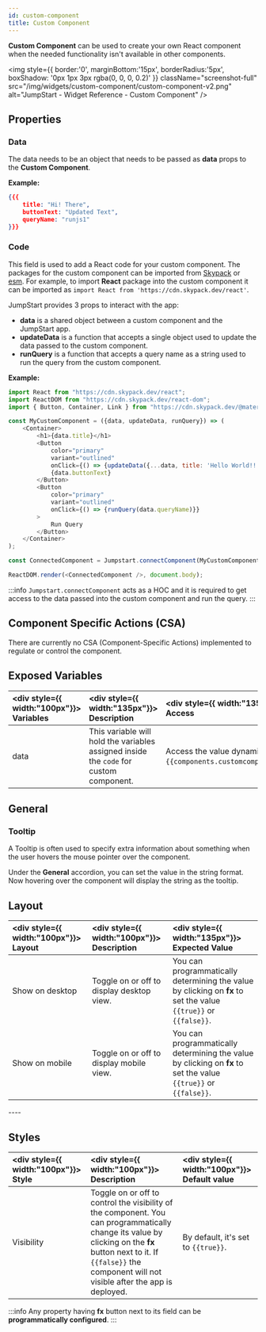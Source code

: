```yaml
---
id: custom-component
title: Custom Component
---
```


**Custom Component** can be used to create your own React component when the needed functionality isn't available in other components.

<div style={{textAlign: 'center'}}>

<img style={{ border:'0', marginBottom:'15px', borderRadius:'5px', boxShadow: '0px 1px 3px rgba(0, 0, 0, 0.2)' }} className="screenshot-full" src="/img/widgets/custom-component/custom-component-v2.png" alt="JumpStart - Widget Reference - Custom Component" />

</div>

<div style={{paddingTop:'24px'}}>

## Properties

### Data

The data needs to be an object that needs to be passed as **data** props to the **Custom Component**.

**Example:**

```json
{{{
    title: "Hi! There",
    buttonText: "Updated Text",
    queryName: "runjs1"
}}}
```

### Code

This field is used to add a React code for your custom component. The packages for the custom component can be imported from [Skypack](https://www.skypack.dev/) or [esm](https://esm.sh/). For example, to import **React** package into the custom component it can be imported as `import React from 'https://cdn.skypack.dev/react'`.

JumpStart provides 3 props to interact with the app:
- **data** is a shared object between a custom component and the JumpStart app.
- **updateData** is a function that accepts a single object used to update the data passed to the custom component.
- **runQuery** is a function that accepts a query name as a string used to run the query from the custom component.

**Example:**

```js
import React from "https://cdn.skypack.dev/react";
import ReactDOM from "https://cdn.skypack.dev/react-dom";
import { Button, Container, Link } from "https://cdn.skypack.dev/@material-ui/core";

const MyCustomComponent = ({data, updateData, runQuery}) => (
    <Container>
        <h1>{data.title}</h1>
        <Button
            color="primary"
            variant="outlined"
            onClick={() => {updateData({...data, title: 'Hello World!!'})}}>
            {data.buttonText}
        </Button>
        <Button
            color="primary"
            variant="outlined"
            onClick={() => {runQuery(data.queryName)}}
        >
            Run Query
        </Button>
    </Container>
);

const ConnectedComponent = Jumpstart.connectComponent(MyCustomComponent);

ReactDOM.render(<ConnectedComponent />, document.body);
```

:::info
`Jumpstart.connectComponent` acts as a HOC and it is required to get access to the data passed into the custom component and run the query.
:::

</div>

<div style={{paddingTop:'24px'}}>

## Component Specific Actions (CSA)

There are currently no CSA (Component-Specific Actions) implemented to regulate or control the component.

</div>

<div style={{paddingTop:'24px'}}>

## Exposed Variables

| <div style={{ width:"100px"}}> Variables  </div>    | <div style={{ width:"135px"}}> Description </div> | <div style={{ width:"135px"}}> How To Access </div> |
|:----------- |:----------- |:---------- |
| data | This variable will hold the variables assigned inside the `code` for custom component.| Access the value dynamically using JS: `{{components.customcomponent1.data.title}}`.|

</div>

<div style={{paddingTop:'24px'}}>

## General
### Tooltip

A Tooltip is often used to specify extra information about something when the user hovers the mouse pointer over the component.

Under the <b>General</b> accordion, you can set the value in the string format. Now hovering over the component will display the string as the tooltip.

</div>

<div style={{paddingTop:'24px'}}>

## Layout

| <div style={{ width:"100px"}}> Layout </div> | <div style={{ width:"100px"}}> Description </div> | <div style={{ width:"135px"}}> Expected Value </div> |
|:--------------- |:----------------------------------------- | :------------------------------------------------------------------------------------------------------------- |
| Show on desktop | Toggle on or off to display desktop view. | You can programmatically determining the value by clicking on **fx** to set the value `{{true}}` or `{{false}}`. |
| Show on mobile  | Toggle on or off to display mobile view.  | You can programmatically determining the value by clicking on **fx** to set the value `{{true}}` or `{{false}}`. |

</div>

<div style={{paddingTop:'24px'}}>
----

## Styles

| <div style={{ width:"100px"}}> Style </div> | <div style={{ width:"100px"}}> Description   </div>                                                                                                                                                                                                                                           | <div style={{ width:"100px"}}> Default value </div> |
|:---------- | :-------------------------------------------------------------------------------------------------------------------------------------------------------------------------------------------------------------------------------------------------------- |:--------- |
| Visibility | Toggle on or off to control the visibility of the component. You can programmatically change its value by clicking on the **fx** button next to it. If `{{false}}` the component will not visible after the app is deployed. | By default, it's set to `{{true}}`. |

:::info
Any property having **fx** button next to its field can be **programmatically configured**.
:::

</div>
